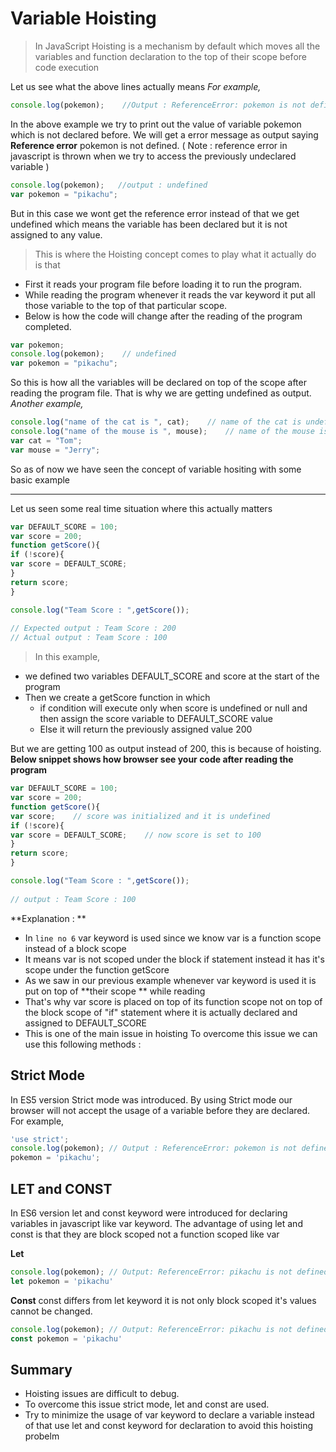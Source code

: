 # Variable Hoisting
>  In JavaScript Hoisting is a mechanism by default which moves all the variables and function declaration to the top of their scope before code execution

Let us see what the above lines actually means
*For example,*
```javascript
console.log(pokemon);    //Output : ReferenceError: pokemon is not defined
```
In the above example we try to print out the value of variable pokemon which is not declared before. We will get a error message as output saying **Reference error** pokemon is not defined. ( Note : reference error in javascript is thrown when we try to access the previously undeclared variable )
```javascript
console.log(pokemon);   //output : undefined
var pokemon = "pikachu";
```
But in this case we wont get the reference error instead of that we get undefined which means the variable has been declared but it is not assigned to any value.
> This is where the Hoisting concept comes to play what it actually do is that
- First it reads your program file before loading it to run the program.
- While reading the program whenever it reads the var keyword it put all those variable to the top of that particular scope.
- Below is how the code will change after the reading of the program completed.

```javascript
var pokemon;
console.log(pokemon);    // undefined
var pokemon = "pikachu";
```
So this is how all the variables will be declared on top of the scope after reading the program file. That is why we are getting undefined as output.
*Another example,*
```javascript
console.log("name of the cat is ", cat);    // name of the cat is undefined
console.log("name of the mouse is ", mouse);    // name of the mouse is undefined
var cat = "Tom";
var mouse = "Jerry";
```
So as of now we have seen the concept of variable hositing with some basic example

------------


Let us seen some real time situation where this  actually matters
```javascript
var DEFAULT_SCORE = 100;
var score = 200;
function getScore(){
if (!score){
var score = DEFAULT_SCORE;
}
return score;
}

console.log("Team Score : ",getScore());  
   
// Expected output : Team Score : 200
// Actual output : Team Score : 100
```
   
> In this example,
- we defined two variables DEFAULT_SCORE and score at the start of the program
- Then we create a getScore function in which
     - if condition will execute only when score is undefined or null and then assign the score variable to DEFAULT_SCORE value
     - Else it will return the previously assigned value 200

But we are getting 100 as output instead of 200, this is because of hoisting.
 **Below snippet shows how browser see your code after reading the program**
```javascript
var DEFAULT_SCORE = 100;
var score = 200;
function getScore(){
var score;    // score was initialized and it is undefined
if (!score){
var score = DEFAULT_SCORE;    // now score is set to 100  
}
return score;
}          

console.log("Team Score : ",getScore());  
   
// output : Team Score : 100
```
  **Explanation : **
- In `line no 6` var keyword is used since we know var is a function scope instead of a block scope
- It means var is not scoped under the block if statement instead it has it's scope under the function getScore
- As we saw in our previous example whenever var keyword is used it is put on top of **their scope ** while reading
- That's why var score is placed on top of its function scope not on top of the block scope of "if" statement where it is actually declared and assigned to DEFAULT_SCORE
- This is one of the main issue in hoisting
To overcome this issue we can use this following methods :

## Strict Mode
In ES5 version Strict mode was introduced. By using Strict mode our browser will not accept the usage of a variable before they are declared.
For example,
```javascript
'use strict';
console.log(pokemon); // Output : ReferenceError: pokemon is not defined
pokemon = 'pikachu';
```
## LET and CONST
In ES6 version let and const keyword were introduced for declaring variables in javascript like var keyword.
The advantage of using let and const is that they are block scoped not a function scoped like var

**Let**
```javascript
console.log(pokemon); // Output: ReferenceError: pikachu is not defined ...
let pokemon = 'pikachu'
```
**Const**
const differs from let keyword it is not only block scoped it's values cannot be changed.
```javascript
console.log(pokemon); // Output: ReferenceError: pikachu is not defined ...
const pokemon = 'pikachu'
```
## Summary
- Hoisting issues are difficult to debug.
- To overcome this issue strict mode, let and const are used.
- Try to minimize the usage of var keyword to declare a variable instead of that use let and const keyword for declaration to avoid this hoisting probelm